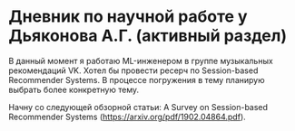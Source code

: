 # Дневник по научной работе у Дьяконова А.Г. (активный раздел)

В данный момент я работаю ML-инженером в группе музыкальных рекомендаций VK. Хотел бы провести ресерч по Session-based Recommender Systems. В процессе погружения в тему планирую выбрать более конкретную тему. 

Начну со следующей обзорной статьи: A Survey on Session-based Recommender Systems (https://arxiv.org/pdf/1902.04864.pdf).
